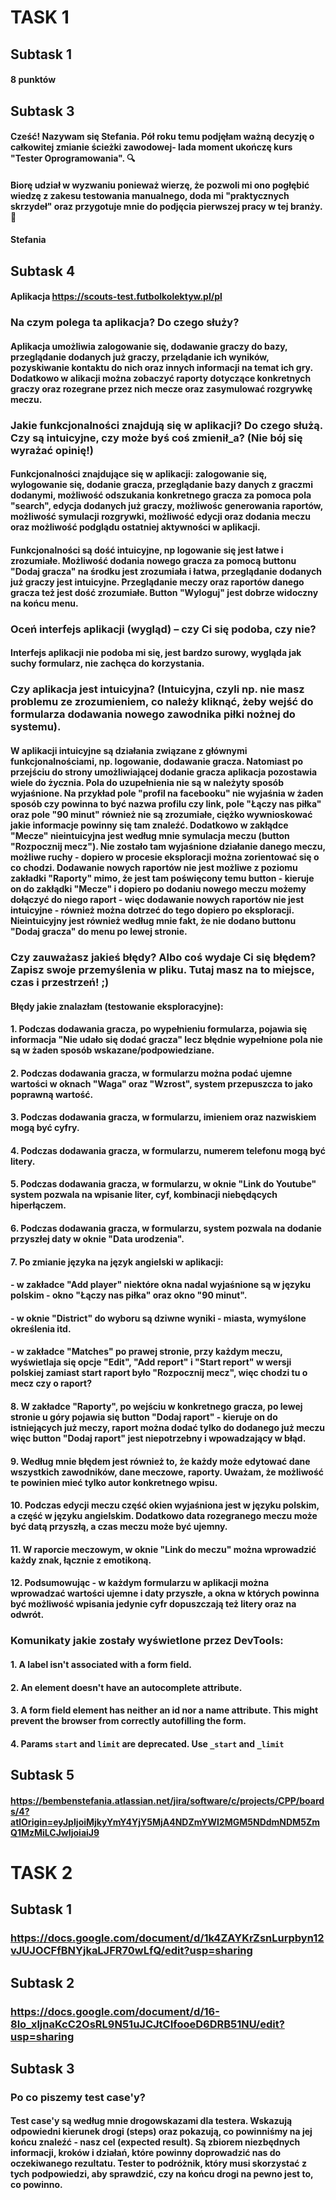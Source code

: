 # TASK 1
## Subtask 1
#### 8 punktów
## Subtask 3
#### Cześć! Nazywam się Stefania. Pół roku temu podjęłam ważną decyzję o całkowitej zmianie ścieżki zawodowej- lada moment ukończę kurs "Tester Oprogramowania". :mag: 
#### Biorę udział w wyzwaniu ponieważ wierzę, że pozwoli mi ono pogłębić wiedzę z zakesu testowania manualnego, doda mi "praktycznych skrzydeł" oraz przygotuje mnie do podjęcia pierwszej pracy w tej branży. 🎯
#### Stefania
## Subtask 4
#### Aplikacja https://scouts-test.futbolkolektyw.pl/pl

### Na czym polega ta aplikacja? Do czego służy?

#### Aplikacja umożliwia zalogowanie się, dodawanie graczy do bazy, przeglądanie dodanych już graczy, przelądanie ich wyników, pozyskiwanie kontaktu do nich oraz innych informacji na temat ich gry. Dodatkowo w alikacji można zobaczyć raporty dotyczące konkretnych graczy oraz rozegrane przez nich mecze oraz zasymulować rozgrywkę meczu. 


### Jakie funkcjonalności znajdują się w aplikacji? Do czego służą. Czy są intuicyjne, czy może byś coś zmienił_a? (Nie bój się wyrażać opinię!)
#### Funkcjonalności znajdujące się w aplikacji: zalogowanie się, wylogowanie się, dodanie gracza, przeglądanie bazy danych z graczmi dodanymi, możliwość odszukania konkretnego gracza za pomoca pola "search", edycja dodanych już graczy, możliwośc generowania raportów, możliwość symulacji rozgrywki, możliwość edycji oraz dodania meczu oraz możliwość podglądu ostatniej aktywności w aplikacji. 

#### Funkcjonalności są dość intuicyjne, np logowanie się jest łatwe i zrozumiałe. Możliwość dodania nowego gracza za pomocą buttonu "Dodaj gracza" na środku jest zrozumiała i łatwa, przeglądanie dodanych już graczy jest intuicyjne. Przeglądanie meczy oraz raportów danego gracza też jest dość zrozumiałe. Button "Wyloguj" jest dobrze widoczny na końcu menu. 


### Oceń interfejs aplikacji (wygląd) – czy Ci się podoba, czy nie?
#### Interfejs aplikacji nie podoba mi się, jest bardzo surowy, wygląda jak suchy formularz, nie zachęca do korzystania. 

### Czy aplikacja jest intuicyjna? (Intuicyjna, czyli np. nie masz problemu ze zrozumieniem, co należy kliknąć, żeby wejść do formularza dodawania nowego zawodnika piłki nożnej do systemu).
#### W aplikacji intuicyjne są działania związane z głównymi funkcjonalnościami, np. logowanie, dodawanie gracza. Natomiast po przejściu do strony umożliwiającej dodanie gracza aplikacja pozostawia wiele do życznia. Pola do uzupełnienia nie są w należyty sposób wyjaśnione. Na przykład pole "profil na facebooku" nie wyjaśnia w żaden sposób czy powinna to być nazwa profilu czy link, pole "Łączy nas piłka" oraz pole "90 minut" również nie są zrozumiałe, ciężko wywnioskować jakie informacje powinny się tam znaleźć. Dodatkowo w zakłądce "Mecze" nieintuicyjna jest według mnie symulacja meczu (button "Rozpocznij mecz"). Nie zostało tam wyjaśnione działanie danego meczu, możliwe ruchy - dopiero w procesie eksploracji można zorientować się o co chodzi. Dodawanie nowych raportów nie jest możliwe z poziomu zakładki "Raporty" mimo, że jest tam poświęcony temu button - kieruje on do zakłądki "Mecze" i dopiero po dodaniu nowego meczu możemy dołączyć do niego raport - więc dodawanie nowych raportów nie jest intuicyjne - również można dotrzeć do tego dopiero po eksploracji. Nieintuicyjny jest również według mnie fakt, że nie dodano buttonu "Dodaj gracza" do menu po lewej stronie. 

### Czy zauważasz jakieś błędy? Albo coś wydaje Ci się błędem? Zapisz swoje przemyślenia w pliku. Tutaj masz na to miejsce, czas i przestrzeń! ;)
#### Błędy jakie znalazłam (testowanie eksploracyjne): 
#### 1. Podczas dodawania gracza, po wypełnieniu formularza, pojawia się informacja "Nie udało się dodać gracza" lecz błędnie wypełnione pola nie są w żaden sposób wskazane/podpowiedziane.
#### 2. Podczas dodawania gracza, w formularzu można podać ujemne wartości w oknach "Waga" oraz "Wzrost", system przepuszcza to jako poprawną wartość.
#### 3. Podczas dodawania gracza, w formularzu, imieniem oraz nazwiskiem mogą być cyfry.
#### 4. Podczas dodawania gracza, w formularzu, numerem telefonu mogą być litery. 
#### 5. Podczas dodawania gracza, w formularzu, w oknie "Link do Youtube" system pozwala na wpisanie liter, cyf, kombinacji niebędących hiperłączem.
#### 6. Podczas dodawania gracza, w formularzu, system pozwala na dodanie przyszłej daty w oknie "Data urodzenia".
#### 7. Po zmianie języka na język angielski w aplikacji:
   #### - w zakładce "Add player"  niektóre okna nadal wyjaśnione są w języku polskim - okno "Łączy nas piłka" oraz okno "90 minut".
  #### - w oknie "District" do wyboru są dziwne wyniki - miasta, wymyślone określenia itd.
   #### - w zakładce "Matches" po prawej stronie, przy każdym meczu, wyświetlaja się opcje "Edit", "Add report" i "Start report" w wersji polskiej zamiast start raport było "Rozpocznij mecz", więc chodzi tu o mecz czy o raport?
#### 8. W zakładce "Raporty", po wejściu w konkretnego gracza, po lewej stronie u góry pojawia się button "Dodaj raport" - kieruje on do istniejących już meczy, raport można dodać tylko do dodanego już meczu więc button "Dodaj raport" jest niepotrzebny i wpowadzający w błąd.
#### 9. Według mnie błędem jest również to, że każdy może edytować dane wszystkich zawodników, dane meczowe, raporty. Uważam, że możliwość te powinien mieć tylko autor konkretnego wpisu.
#### 10. Podczas edycji meczu część okien wyjaśniona jest w języku polskim, a część w języku angielskim. Dodatkowo data rozegranego meczu może być datą przyszłą, a czas meczu może być ujemny.
#### 11. W raporcie meczowym, w oknie "Link do meczu" można wprowadzić każdy znak, łącznie z emotikoną.
#### 12. Podsumowując - w każdym formularzu w aplikacji można wprowadzać wartości ujemne i daty przyszłe, a okna w których powinna być możliwość wpisania jedynie cyfr dopuszczają też litery oraz na odwrót.

### Komunikaty jakie zostały wyświetlone przez DevTools:
#### 1. A label isn't associated with a form field.
#### 2. An element doesn't have an autocomplete attribute.
#### 3. A form field element has neither an id nor a name attribute. This might prevent the browser from correctly autofilling the form.
#### 4. Params `start` and `limit` are deprecated. Use `_start` and `_limit`


## Subtask 5
#### https://bembenstefania.atlassian.net/jira/software/c/projects/CPP/boards/4?atlOrigin=eyJpIjoiMjkyYmY4YjY5MjA4NDZmYWI2MGM5NDdmNDM5ZmQ1MzMiLCJwIjoiaiJ9


# TASK 2
## Subtask 1
### https://docs.google.com/document/d/1k4ZAYKrZsnLurpbyn12vJUJOCFfBNYjkaLJFR70wLfQ/edit?usp=sharing
## Subtask 2
### https://docs.google.com/document/d/16-8lo_xljnaKcC2OsRL9N51uJCJtCIfooeD6DRB51NU/edit?usp=sharing
## Subtask 3
### Po co piszemy test case'y? 
#### Test case'y są według mnie drogowskazami dla testera. Wskazują odpowiedni kierunek drogi (steps) oraz pokazują, co powinniśmy na jej końcu znaleźć - nasz cel (expected result). Są zbiorem niezbędnych informacji, kroków i działań, które powinny doprowadzić nas do oczekiwanego rezultatu. Tester to podróżnik, który musi skorzystać z tych podpowiedzi, aby sprawdzić, czy na końcu drogi na pewno jest to, co powinno. 

